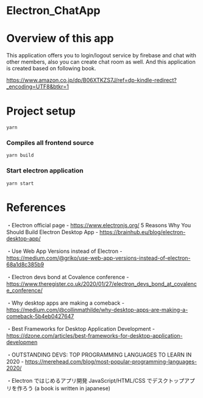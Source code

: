 # Electron_ChatApp

# Overview of this app

This application offers you to login/logout service by firebase and chat with other members, also you can create chat room as well. And this application is created based on following book.

https://www.amazon.co.jp/dp/B06XTKZS7J/ref=dp-kindle-redirect?_encoding=UTF8&btkr=1

# Project setup



```
yarn
```

### Compiles all frontend source

```
yarn build
```

### Start electron application

```
yarn start
```

# References

・Electron official page - https://www.electronjs.org/
5 Reasons Why You Should Build Electron Desktop App - https://brainhub.eu/blog/electron-desktop-app/

・Use Web App Versions instead of Electron - https://medium.com/@griko/use-web-app-versions-instead-of-electron-68a1d8c385b9

・Electron devs bond at Covalence conference - https://www.theregister.co.uk/2020/01/27/electron_devs_bond_at_covalence_conference/

・Why desktop apps are making a comeback - https://medium.com/@collinmathilde/why-desktop-apps-are-making-a-comeback-5b4eb0427647

・Best Frameworks for Desktop Application Development - https://dzone.com/articles/best-frameworks-for-desktop-application-developmen

・OUTSTANDING DEVS: TOP PROGRAMMING LANGUAGES TO LEARN IN 2020 - https://merehead.com/blog/most-popular-programming-languages-2020/

・Electron ではじめるアプリ開発 JavaScript/HTML/CSS でデスクトップアプリを作ろう (a book is written in japanese)
